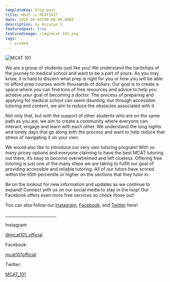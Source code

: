 ```yaml
---
templateKey: blog-post
title: What is MCAT101?
date: 2020-10-04T00:00:00.000Z
description: by Anjalye S.
featuredpost: true
featuredimage: /img/mcat-101.png
tags:
  - premed
---
```

![MCAT 101](/img/mcat-101.png)

We are a group of students-just like you! We understand the hardships of the journey to medical school and want to be a part of yours. As you may know, it is hard to discern what prep is right for you or how you will be able to afford prep courses worth thousands of dollars. Our goal is to create a space where you can find tons of free resources and advice to help you achieve *your* goal of becoming a doctor. The process of preparing and applying for medical school can seem daunting, but through accessible tutoring and content, we aim to reduce the obstacles associated with it.

Not only that, but with the support of other students who are on the same path as you are, we aim to create a community where everyone can interact, engage and learn with each other. We understand the long nights and lonely days that go along with the process and want to help reduce that stress of navigating it on your own.

We would also like to introduce our very own tutoring program! With so many pricey options and everyone claiming to have the best MCAT tutoring out there, it’s easy to become overwhelmed and left clueless. Offering free tutoring is just one of the many steps we are taking to fulfill our goal of providing accessible and reliable tutoring. All of our tutors have scored within the 95th percentile or higher on the sections that they tutor in.

Be on the lookout for new information and updates as we continue to expand! Connect with us on our social media to stay in the loop! Our Facebook offers even more free services so check those out!

You can also follow our [Instagram](https://www.instagram.com/mcat101_official/), [Facebook](https://www.facebook.com/mcat101official), and [Twitter](https://twitter.com/Mcat_101) here!

\_\_\_\_\_\_\_\_\_\_\_\_\_\_\_\_\_\_\_\_\_\_\_\__

Instagram:

[@mcat101_official](https://www.instagram.com/mcat101_official/)

Facebook:

[mcat101official](https://www.facebook.com/mcat101official)

Twitter:

[MCAT_101](https://twitter.com/Mcat_101)
